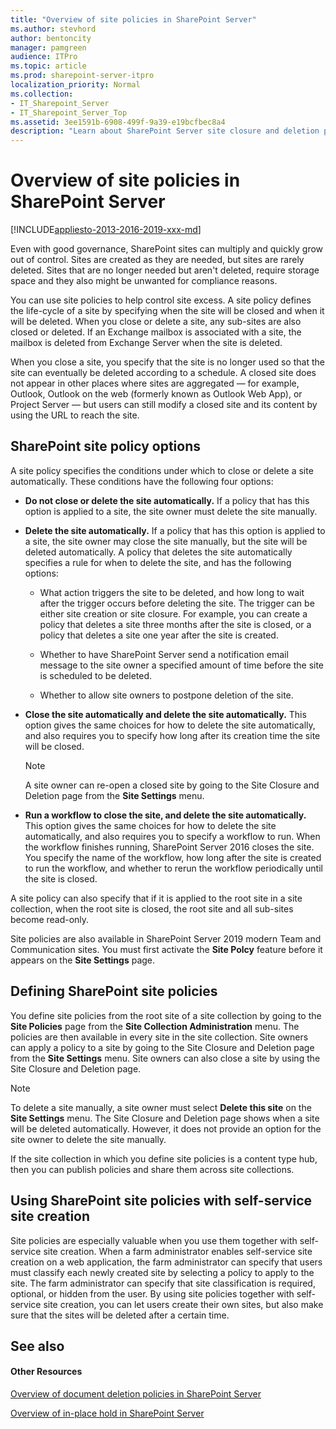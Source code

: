 ```yaml
---
title: "Overview of site policies in SharePoint Server"
ms.author: stevhord
author: bentoncity
manager: pamgreen
audience: ITPro
ms.topic: article
ms.prod: sharepoint-server-itpro
localization_priority: Normal
ms.collection:
- IT_Sharepoint_Server
- IT_Sharepoint_Server_Top
ms.assetid: 3ee1591b-6908-499f-9a39-e19bcfbec8a4
description: "Learn about SharePoint Server site closure and deletion policies and how they apply to SharePoint governance and self-service site creation."
---
```


# Overview of site policies in SharePoint Server

[!INCLUDE[appliesto-2013-2016-2019-xxx-md](../includes/appliesto-2013-2016-2019-xxx-md.md)]
  
Even with good governance, SharePoint sites can multiply and quickly grow out of control. Sites are created as they are needed, but sites are rarely deleted. Sites that are no longer needed but aren't deleted, require storage space and they also might be unwanted for compliance reasons.
  
You can use site policies to help control site excess. A site policy defines the life-cycle of a site by specifying when the site will be closed and when it will be deleted. When you close or delete a site, any sub-sites are also closed or deleted. If an Exchange mailbox is associated with a site, the mailbox is deleted from Exchange Server when the site is deleted.
  
When you close a site, you specify that the site is no longer used so that the site can eventually be deleted according to a schedule. A closed site does not appear in other places where sites are aggregated — for example, Outlook, Outlook on the web (formerly known as Outlook Web App), or Project Server — but users can still modify a closed site and its content by using the URL to reach the site.
  
## SharePoint site policy options

A site policy specifies the conditions under which to close or delete a site automatically. These conditions have the following four options:
  
- **Do not close or delete the site automatically.** If a policy that has this option is applied to a site, the site owner must delete the site manually. 
    
- **Delete the site automatically.** If a policy that has this option is applied to a site, the site owner may close the site manually, but the site will be deleted automatically. A policy that deletes the site automatically specifies a rule for when to delete the site, and has the following options: 
    
  - What action triggers the site to be deleted, and how long to wait after the trigger occurs before deleting the site. The trigger can be either site creation or site closure. For example, you can create a policy that deletes a site three months after the site is closed, or a policy that deletes a site one year after the site is created.
    
  - Whether to have SharePoint Server send a notification email message to the site owner a specified amount of time before the site is scheduled to be deleted.
    
  - Whether to allow site owners to postpone deletion of the site.
    
- **Close the site automatically and delete the site automatically.** This option gives the same choices for how to delete the site automatically, and also requires you to specify how long after its creation time the site will be closed. 
    
    > [!NOTE]
    > A site owner can re-open a closed site by going to the Site Closure and Deletion page from the **Site Settings** menu. 
  
- **Run a workflow to close the site, and delete the site automatically.** This option gives the same choices for how to delete the site automatically, and also requires you to specify a workflow to run. When the workflow finishes running, SharePoint Server 2016 closes the site. You specify the name of the workflow, how long after the site is created to run the workflow, and whether to rerun the workflow periodically until the site is closed. 
    
A site policy can also specify that if it is applied to the root site in a site collection, when the root site is closed, the root site and all sub-sites become read-only.

Site policies are also available in SharePoint Server 2019 modern Team and Communication sites. You must first activate the **Site Polcy** feature before it appears on the **Site Settings** page. 
  
## Defining SharePoint site policies

You define site policies from the root site of a site collection by going to the **Site Policies** page from the **Site Collection Administration** menu. The policies are then available in every site in the site collection. Site owners can apply a policy to a site by going to the Site Closure and Deletion page from the **Site Settings** menu. Site owners can also close a site by using the Site Closure and Deletion page. 
  
> [!NOTE]
> To delete a site manually, a site owner must select **Delete this site** on the **Site Settings** menu. The Site Closure and Deletion page shows when a site will be deleted automatically. However, it does not provide an option for the site owner to delete the site manually. 
  
If the site collection in which you define site policies is a content type hub, then you can publish policies and share them across site collections.
  
## Using SharePoint site policies with self-service site creation

Site policies are especially valuable when you use them together with self-service site creation. When a farm administrator enables self-service site creation on a web application, the farm administrator can specify that users must classify each newly created site by selecting a policy to apply to the site. The farm administrator can specify that site classification is required, optional, or hidden from the user. By using site policies together with self-service site creation, you can let users create their own sites, but also make sure that the sites will be deleted after a certain time.
  
## See also

#### Other Resources

[Overview of document deletion policies in SharePoint Server](https://go.microsoft.com/fwlink/?linkid=845552)
  
[Overview of in-place hold in SharePoint Server](https://go.microsoft.com/fwlink/?linkid=845553)

